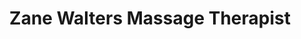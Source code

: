 ---
title: "Zane Walters Massage Therapist"
url: /pampa/zane-walters-massage-therapist/
shop: massage
---